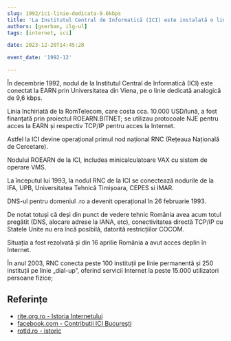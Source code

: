 ```yaml
---
slug: 1992/ici-linie-dedicata-9.6kbps
title: 'La Institutul Central de Informatică (ICI) este instalată o linie dedicată de 9.6 kbps cu Viena'
authors: [gserban, ilg-ul]
tags: [internet, ici]

date: 2023-12-20T14:45:28

event_date: '1992-12'

---
```


În decembrie 1992, nodul de la Institutul Central de Informatică (ICI)
este conectat la EARN prin Universitatea
din Viena, pe o linie
dedicată analogică de 9,6 kbps.

<!-- truncate -->

Linia închiriată de la RomTelecom, care costa cca. 10.000 USD/lună,
a fost finanțată prin proiectul ROEARN.BITNET;
se utilizau protocoale NJE pentru acces la EARN și
respectiv TCP/IP pentru acces la Internet.

Astfel la ICI devine operațional primul nod național
RNC (Rețeaua Națională de Cercetare).

Nodului ROEARN de la ICI, includea minicalculatoare VAX cu sistem de
operare VMS.

La începutul lui 1993, la nodul RNC de la ICI se conectează
nodurile de la IFA, UPB, Universitatea Tehnică Timișoara, CEPES si IMAR.

DNS-ul pentru domeniul .ro a devenit operațional în 26 februarie 1993.

De notat totuși că deși din punct de vedere tehnic România avea acum totul
pregătit (DNS, alocare adrese la IANA, etc), conectivitatea directă TCP/IP
cu Statele Unite nu era încă posibilă, datorită restricțiilor COCOM.

Situația a fost rezolvată și din 16 aprilie România a avut acces deplin
în Internet.

În anul 2003, RNC conecta peste 100 instituții pe linie permanentă și
250 instituții pe linie „dial-up”, oferind servicii Internet la peste
15.000 utilizatori persoane fizice;

## Referințe

- [rite.org.ro - Istoria Internetului](https://rite.org.ro/istoria-internetului/)
- [facebook.com - Contribuții ICI Bucureşti](https://www.facebook.com/ICIBucuresti/posts/3488728511216217/)
- [rotld.ro - istoric](https://www.rotld.ro/scurt-istoric/)
